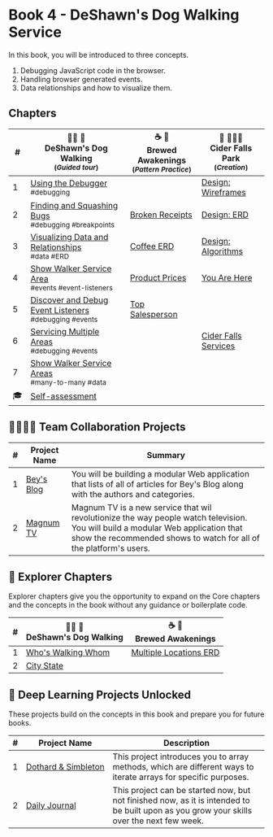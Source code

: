 # Book 4 - DeShawn's Dog Walking Service

In this book, you will be introduced to three concepts.

1. Debugging JavaScript code in the browser.
1. Handling browser generated events.
1. Data relationships and how to visualize them.

## Chapters

| # | 🐕‍🦺 🐩 <br/> DeShawn's Dog Walking <br/><sub>(_Guided tour_)</sub> | ☕️ 🧁 <br/> Brewed Awakenings <br/><sub>(_Pattern Practice_)</sub> |  🍎 🚣🏽‍♀️ <br/> Cider Falls Park <br/><sub>(_Creation_)</sub>
|--|--|--|--|
| 1 | [Using the Debugger](./chapters/DEBUGGING_INTRO.md) <br/> <sub style="font-size:0.85rem;">#debugging</sub> |  | [Design: Wireframes](./chapters/CIDERFALLS_INTRO.md) |
| 2 | [Finding and Squashing Bugs](./chapters/DD_DEBUGGING.md) <br/> <sub style="font-size:0.85rem;">#debugging #breakpoints</sub> | [Broken Receipts](./chapters/BA_DEBUGGING.md) | [Design: ERD](./chapters/CIDERFALLS_DATA.md) |
| 3 | [Visualizing Data and Relationships](./chapters/DD_ERD.md) <br/> <sub style="font-size:0.85rem;">#data #ERD</sub> | [Coffee ERD](./chapters/BA_ERD.md) | [Design: Algorithms](./chapters/CIDERFALLS_ALGORITHM.md) |
| 4 | [Show Walker Service Area](./chapters/DD_EVENT_LISTENER.md) <br/> <sub style="font-size:0.85rem;">#events #event-listeners</sub> | [Product Prices](./chapters/BA_PRODUCT_CLICK.md) | [You Are Here](./chapters/CIDERFALLS_RIVERS_AND_TRAILS.md) |
| 5 | [Discover and Debug Event Listeners](./chapters/DD_EVENT_LISTENER_DEBUGGING.md) <br/> <sub style="font-size:0.85rem;">#debugging #events</sub> | [Top Salesperson](./chapters/BA_EMPLOYEE_CLICK.md) | [](./chapters/CIDERFALLS_.md) |
| 6 | [Servicing Multiple Areas](./chapters/DD_MANY_MANY.md) <br/> <sub style="font-size:0.85rem;">#debugging #events</sub> |  | [Cider Falls Services](./chapters/CIDERFALLS_SERVICES.md) |
| 7 | [Show Walker Service Areas](./chapters/DD_REFACTOR.md) <br/> <sub style="font-size:0.85rem;">#many-to-many #data</sub> |  |  |
| 🎓 | [Self-assessment](./chapters/BOOK_3_ASSESSMENT.md) | | |

## 👩‍👩‍👧‍👦 Team Collaboration Projects

| # | Project Name | Summary |
|--|--|--|
| 1 | [Bey's Blog](https://codesandbox.io/s/book-4-beys-blog-uxyuq) | You will be building a modular Web application that lists of all of articles for Bey's Blog along with the authors and categories. |
| 2 | [Magnum TV](https://codesandbox.io/s/book-4-magnum-tv-96byt) | Magnum TV is a new service that wil revolutionize the way people watch television. You will build a modular Web application that show the recommended shows to watch for all of the platform's users. |

## 🧭 Explorer Chapters

Explorer chapters give you the opportunity to expand on the Core chapters and the concepts in the book without any guidance or boilerplate code.

| # | 🐕‍🦺 🐩 <br/> DeShawn's Dog Walking | ☕️ 🧁 <br/> Brewed Awakenings |
|--|--|--|
| 1 | [Who's Walking Whom](./chapters/DD_WALKERS.md) | [Multiple Locations ERD](./chapters/BA_LOCATIONS.md) |
| 2 | [City State](./chapters/DD_CITY_STATE_.md) | |

## 🔐 Deep Learning Projects Unlocked

These projects build on the concepts in this book and prepare you for future books.

| # | Project Name | Description |
|--|--|--|
|1|[Dothard&nbsp;&amp;&nbsp;Simbleton](../projects/tier-2/dothard-simbleton/)| This project introduces you to array methods, which are different ways to iterate arrays for specific purposes. |
|2|[Daily&nbsp;Journal](../projects/tier-2/daily-journal/)| This project can be started now, but not finished now, as it is intended to be built upon as you grow your skills over the next few week. |

